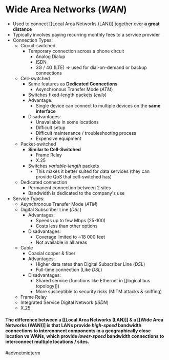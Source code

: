 # Wide Area Networks (*WAN*)
- Used to connect [[Local Area Networks (LAN)]] together over **a great distance**
- Typically involves paying recurring monthly fees to a service provider
- Connection Types:
	- Circuit-switched
		- Temporary connection across a phone circuit
			- Analog Dialup
			- ISDN
			- 3G / 4G (LTE) => used for dial-on-demand or backup connections
	- Cell-switched
		- Same features as **Dedicated Connections**
			- Asynchronous Transfer Mode (*ATM*)
		- Switches fixed-length packets (*cells*)
		- Advantage:
			- Single device can connect to multiple devices on the **same interface**
		- Disadvantages:
			- Unavailable in some locations
			- Difficult setup 
			- Difficult maintenance / troubleshooting process
			- Expensive equipment
	- Packet-switched
		- **Similar to Cell-Switched**
			- Frame Relay
			- X.25
		- Switches *variable-length* packets
			- This makes it better suited for data services (they can provide QoS that cell-switched has)
	- Dedicated connection
		- Permanent connection between 2 sites
		- Bandwidth is dedicated to the company's use
- Service Types:
	- Asynchronous Transfer Mode (*ATM*)
	- Digital Subscriber Line (*DSL*)
		- Advantages:
			- Speeds up to few Mbps (25-100)
			- Costs less than other options
		- Disadvantages:
			- Coverage limited to ~18 000 feet
			- Not available in all areas
	- Cable
		- Coaxial copper & fiber
		- Advantages:
			- Higher data rates than Digital Subscriber Line (*DSL*)
			- Full-time connection (Like *DSL*)
		- Disadvantages:
			- Shared service (functions like Ethernet in [[logical bus topology]])
			- More susceptible to security risks (MITM attacks & sniffing)
	- Frame Relay
	- Integrated Service Digital Network (*ISDN*)
	- X.25

#### The difference between a [[Local Area Networks (LAN)]] & a [[Wide Area Networks (WAN)]] is that LANs provide *high-speed* bandwidth connections to interconnect components in a geographically close location vs WANs, which provide *lower-speed* bandwidth connections to interconnect multiple locations / sites. 
#advnetmidterm 